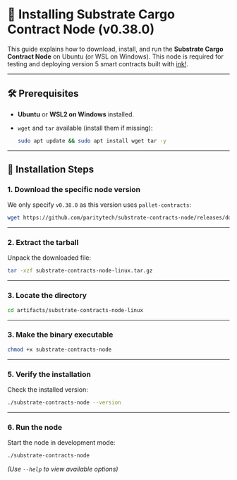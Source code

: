 # 📄 Installing Substrate Cargo Contract Node (v0.38.0)

This guide explains how to download, install, and run the **Substrate Cargo Contract Node** on Ubuntu (or WSL on Windows). This node is required for testing and deploying version 5 smart contracts built with [ink!](https://use.ink).

---

## 🛠 Prerequisites

* **Ubuntu** or **WSL2 on Windows** installed.
* `wget` and `tar` available (install them if missing):

  ```bash
  sudo apt update && sudo apt install wget tar -y
  ```

---

## 🚀 Installation Steps

### 1. Download the specific node version

We only specify `v0.38.0` as this version uses `pallet-contracts`:

```bash
wget https://github.com/paritytech/substrate-contracts-node/releases/download/v0.38.0/substrate-contracts-node-linux.tar.gz
```

---

### 2. Extract the tarball

Unpack the downloaded file:

```bash
tar -xzf substrate-contracts-node-linux.tar.gz
```

---

### 3. Locate the directory

```bash
cd artifacts/substrate-contracts-node-linux
```

---

### 3. Make the binary executable

```bash
chmod +x substrate-contracts-node
```

---

### 5. Verify the installation

Check the installed version:

```bash
./substrate-contracts-node --version
```

---

### 6. Run the node

Start the node in development mode:

```bash
./substrate-contracts-node
```

*(Use `--help` to view available options)*
